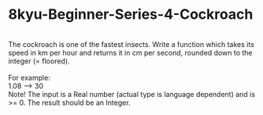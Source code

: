 # 8kyu-Beginner-Series-4-Cockroach
<br>
The cockroach is one of the fastest insects. Write a function which takes its speed in km per hour and returns it in cm per second, rounded down to the integer (= floored).
<br><br>
For example:
<br>
1.08 --> 30
<br>
Note! The input is a Real number (actual type is language dependent) and is >= 0. The result should be an Integer.

